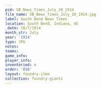 ```yaml
---
pid: SB_News_Times_July_10_1914
file_name: SB_News_Times_July_10_1914.jpg
label: South Bend News Times
location: South Bend, Indiana, US
_date: 10/7/1914
month_str: July
year: '1914'
type: JPG
notes: 
teams: 
game_info: 
player_info: 
inventoried: n
order: '058'
layout: foundry-item
collection: foundry-giants
---
```

